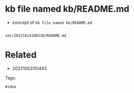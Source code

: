 # kb file named kb/README.md

- concept of `kb file named kb/README.md`

```
```

` zet/20221014190230/README.md `

# Related

- 20221003151443

Tags:

    #idea

